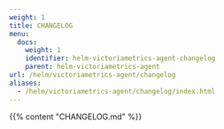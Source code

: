 ```yaml
---
weight: 1
title: CHANGELOG
menu:
  docs:
    weight: 1
    identifier: helm-victoriametrics-agent-changelog
    parent: helm-victoriametrics-agent
url: /helm/victoriametrics-agent/changelog
aliases:
  - /helm/victoriametrics-agent/changelog/index.html
---
```

{{% content "CHANGELOG.md" %}}
